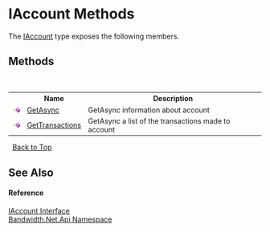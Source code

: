 ﻿# IAccount Methods
 

The <a href ="T_Bandwidth_Net_Api_IAccount.md">IAccount</a> type exposes the following members.


## Methods
&nbsp;<table><tr><th></th><th>Name</th><th>Description</th></tr><tr><td>![Public method](media/pubmethod.gif "Public method")</td><td><a href ="M_Bandwidth_Net_Api_IAccount_GetAsync.md">GetAsync</a></td><td>
GetAsync information about account</td></tr><tr><td>![Public method](media/pubmethod.gif "Public method")</td><td><a href ="M_Bandwidth_Net_Api_IAccount_GetTransactions.md">GetTransactions</a></td><td>
GetAsync a list of the transactions made to account</td></tr></table>&nbsp;
<a href="#iaccount-methods">Back to Top</a>

## See Also


#### Reference
<a href ="T_Bandwidth_Net_Api_IAccount.md">IAccount Interface</a><br /><a href ="N_Bandwidth_Net_Api.md">Bandwidth.Net.Api Namespace</a><br />